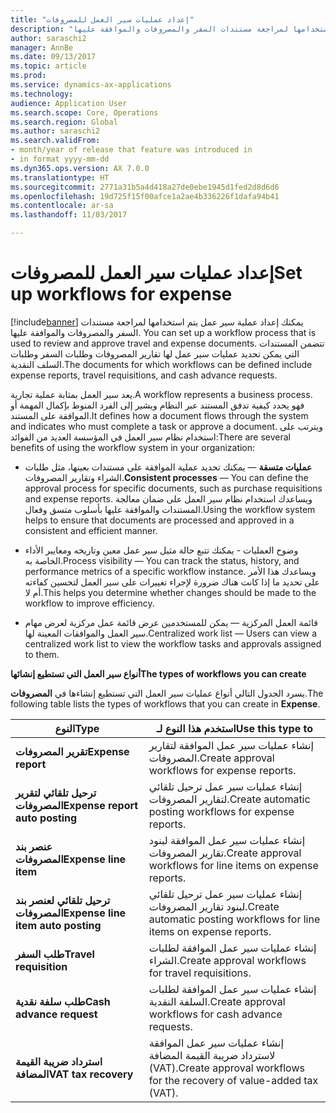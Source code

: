 ```yaml
---
title: "إعداد عمليات سير العمل للمصروفات"
description: "يمكنك إعداد عملية سير عمل يتم استخدامها لمراجعة مستندات السفر والمصروفات والموافقة عليها."
author: saraschi2
manager: AnnBe
ms.date: 09/13/2017
ms.topic: article
ms.prod: 
ms.service: dynamics-ax-applications
ms.technology: 
audience: Application User
ms.search.scope: Core, Operations
ms.search.region: Global
ms.author: saraschi2
ms.search.validFrom:
- month/year of release that feature was introduced in
- in format yyyy-mm-dd
ms.dyn365.ops.version: AX 7.0.0
ms.translationtype: HT
ms.sourcegitcommit: 2771a31b5a4d418a27de0ebe1945d1fed2d8d6d6
ms.openlocfilehash: 19d725f15f00afce1a2ae4b336226f1dafa94b41
ms.contentlocale: ar-sa
ms.lasthandoff: 11/03/2017

---
```


# <a name="set-up-workflows-for-expense"></a><span data-ttu-id="74d4d-103">إعداد عمليات سير العمل للمصروفات</span><span class="sxs-lookup"><span data-stu-id="74d4d-103">Set up workflows for expense</span></span>

[!include[banner](../includes/banner.md)]<span data-ttu-id="74d4d-104"> يمكنك إعداد عملية سير عمل يتم استخدامها لمراجعة مستندات السفر والمصروفات والموافقة عليها.</span><span class="sxs-lookup"><span data-stu-id="74d4d-104"> You can set up a workflow process that is used to review and approve travel and expense documents.</span></span> <span data-ttu-id="74d4d-105">تتضمن المستندات التي يمكن تحديد عمليات سير عمل لها تقارير المصروفات وطلبات السفر وطلبات السلف النقدية.</span><span class="sxs-lookup"><span data-stu-id="74d4d-105">The documents for which workflows can be defined include expense reports, travel requisitions, and cash advance requests.</span></span>

<span data-ttu-id="74d4d-106">يعد سير العمل بمثابة عملية تجارية.</span><span class="sxs-lookup"><span data-stu-id="74d4d-106">A workflow represents a business process.</span></span> <span data-ttu-id="74d4d-107">فهو يحدد كيفية تدفق المستند عبر النظام ويشير إلى الفرد المنوط بإكمال المهمة أو الموافقة على المستند.</span><span class="sxs-lookup"><span data-stu-id="74d4d-107">It defines how a document flows through the system and indicates who must complete a task or approve a document.</span></span> <span data-ttu-id="74d4d-108">ويترتب على استخدام نظام سير العمل في المؤسسة العديد من الفوائد:</span><span class="sxs-lookup"><span data-stu-id="74d4d-108">There are several benefits of using the workflow system in your organization:</span></span>

-   <span data-ttu-id="74d4d-109">**عمليات متسقة** — يمكنك تحديد عملية الموافقة على مستندات بعينها، مثل طلبات الشراء وتقارير المصروفات.</span><span class="sxs-lookup"><span data-stu-id="74d4d-109">**Consistent processes** — You can define the approval process for specific documents, such as purchase requisitions and expense reports.</span></span> <span data-ttu-id="74d4d-110">ويساعدك استخدام نظام سير العمل على ضمان معالجة المستندات والموافقة عليها بأسلوب متسق وفعال.</span><span class="sxs-lookup"><span data-stu-id="74d4d-110">Using the workflow system helps to ensure that documents are processed and approved in a consistent and efficient manner.</span></span>

-   <span data-ttu-id="74d4d-111">وضوح العمليات - يمكنك تتبع حالة مثيل سير عمل معين وتاريخه ومعايير الأداء الخاصة به.</span><span class="sxs-lookup"><span data-stu-id="74d4d-111">Process visibility — You can track the status, history, and performance metrics of a specific workflow instance.</span></span> <span data-ttu-id="74d4d-112">ويساعدك هذا الأمر على تحديد ما إذا كانت هناك ضرورة لإجراء تغييرات على سير العمل لتحسين كفاءته أم لا.</span><span class="sxs-lookup"><span data-stu-id="74d4d-112">This helps you determine whether changes should be made to the workflow to improve efficiency.</span></span>

-   <span data-ttu-id="74d4d-113">قائمة العمل المركزية — يمكن للمستخدمين عرض قائمة عمل مركزية لعرض مهام سير العمل والموافقات المعينة لها.</span><span class="sxs-lookup"><span data-stu-id="74d4d-113">Centralized work list — Users can view a centralized work list to view the workflow tasks and approvals assigned to them.</span></span> 

<span data-ttu-id="74d4d-114">**أنواع سير العمل التي تستطيع إنشائها**</span><span class="sxs-lookup"><span data-stu-id="74d4d-114">**The types of workflows you can create**</span></span>

<span data-ttu-id="74d4d-115">يسرد الجدول التالي أنواع عمليات سير العمل التي تستطيع إنشاءها في **المصروفات**.</span><span class="sxs-lookup"><span data-stu-id="74d4d-115">The following table lists the types of workflows that you can create in **Expense**.</span></span>

| <span data-ttu-id="74d4d-116">**النوع**</span><span class="sxs-lookup"><span data-stu-id="74d4d-116">**Type**</span></span>                           | <span data-ttu-id="74d4d-117">**استخدم هذا النوع لـ**</span><span class="sxs-lookup"><span data-stu-id="74d4d-117">**Use this type to**</span></span>                                                 |     
|------------------------------------|----------------------------------------------------------------------|
| <span data-ttu-id="74d4d-118">**تقرير المصروفات**</span><span class="sxs-lookup"><span data-stu-id="74d4d-118">**Expense report**</span></span>                 | <span data-ttu-id="74d4d-119">إنشاء عمليات سير عمل الموافقة لتقارير المصروفات.</span><span class="sxs-lookup"><span data-stu-id="74d4d-119">Create approval workflows for expense reports.</span></span>                       |      
| <span data-ttu-id="74d4d-120">**ترحيل تلقائي لتقرير المصروفات**</span><span class="sxs-lookup"><span data-stu-id="74d4d-120">**Expense report auto posting**</span></span>    | <span data-ttu-id="74d4d-121">إنشاء عمليات سير عمل ترحيل تلقائي لتقارير المصروفات.</span><span class="sxs-lookup"><span data-stu-id="74d4d-121">Create automatic posting workflows for expense reports.</span></span>              |     
| <span data-ttu-id="74d4d-122">**عنصر بند المصروفات**</span><span class="sxs-lookup"><span data-stu-id="74d4d-122">**Expense line item**</span></span>              | <span data-ttu-id="74d4d-123">إنشاء عمليات سير عمل الموافقة لبنود تقارير المصروفات.</span><span class="sxs-lookup"><span data-stu-id="74d4d-123">Create approval workflows for line items on expense reports.</span></span>         |     
| <span data-ttu-id="74d4d-124">**ترحيل تلقائي لعنصر بند المصروفات**</span><span class="sxs-lookup"><span data-stu-id="74d4d-124">**Expense line item auto posting**</span></span> | <span data-ttu-id="74d4d-125">إنشاء عمليات سير عمل ترحيل تلقائي لبنود تقارير المصروفات.</span><span class="sxs-lookup"><span data-stu-id="74d4d-125">Create automatic posting workflows for line items on expense reports.</span></span>|
| <span data-ttu-id="74d4d-126">**طلب السفر**</span><span class="sxs-lookup"><span data-stu-id="74d4d-126">**Travel requisition**</span></span>             | <span data-ttu-id="74d4d-127">إنشاء عمليات سير عمل الموافقة لطلبات الشراء.</span><span class="sxs-lookup"><span data-stu-id="74d4d-127">Create approval workflows for travel requisitions.</span></span>                   |    
| <span data-ttu-id="74d4d-128">**طلب سلفة نقدية**</span><span class="sxs-lookup"><span data-stu-id="74d4d-128">**Cash advance request**</span></span>           | <span data-ttu-id="74d4d-129">إنشاء عمليات سير عمل الموافقة لطلبات السلفة النقدية.</span><span class="sxs-lookup"><span data-stu-id="74d4d-129">Create approval workflows for cash advance requests.</span></span>                 |     
| <span data-ttu-id="74d4d-130">**استرداد ضريبة القيمة المضافة**</span><span class="sxs-lookup"><span data-stu-id="74d4d-130">**VAT tax recovery**</span></span>               | <span data-ttu-id="74d4d-131">إنشاء عمليات سير عمل الموافقة لاسترداد ضريبة القيمة المضافة (VAT).</span><span class="sxs-lookup"><span data-stu-id="74d4d-131">Create approval workflows for the recovery of value-added tax (VAT).</span></span> |       

